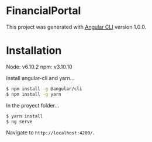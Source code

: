 # FinancialPortal

This project was generated with [Angular CLI](https://github.com/angular/angular-cli) version 1.0.0.

# Installation

Node: v6.10.2
npm: v3.10.10

Install angular-cli and yarn...

```sh
$ npm install -g @angular/cli
$ npm install -g yarn
```

In the proyect folder...

```sh
$ yarn install
$ ng serve
```
Navigate to `http://localhost:4200/`.